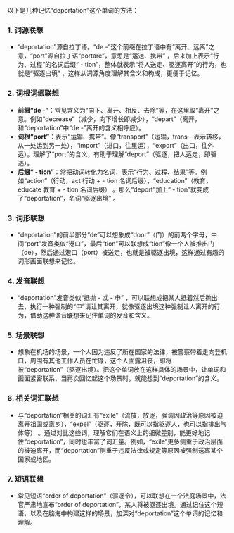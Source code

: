以下是几种记忆“deportation”这个单词的方法：

### 1. 词源联想
 - “deportation”源自拉丁语。“de -”这个前缀在拉丁语中有“离开、远离”之意，“port”源自拉丁语“portare”，意思是“运送、携带” ，后来加上表示“行为、过程”的名词后缀“ - tion”，整体就表示“将人送走、驱逐离开”的行为，也就是“驱逐出境” ，这样从词源角度理解其含义和构成，更便于记忆。

### 2. 词根词缀联想
 - **前缀“de -”**：常见含义为“向下、离开、相反、去除”等，在这里取“离开”之意。例如“decrease”（减少，向下增长即减少），“depart”（离开，和“deportation”中“de -”离开的含义相呼应）。
 - **词根“port”**：表示“运输、携带”。像“transport”（运输，trans - 表示转移，从一处运到另一处），“import”（进口，往里运），“export”（出口，往外运）。理解了“port”的含义，有助于理解“deport”（驱逐，把人运走，即驱逐）。
 - **后缀“ - tion”**：常把动词转化为名词，表示“行为、过程、结果”等。例如“action”（行动，act 行动 + - tion 名词后缀），“education”（教育，educate 教育 + - tion 名词后缀） 。那么“deport”加上“ - tion”就变成了“deportation”，名词“驱逐出境” 。

### 3. 词形联想
 - “deportation”的前半部分“de”可以想象成“door”（门）的前两个字母，中间“port”发音类似“港口”，最后“tion”可以联想成“tion”像一个人被推出门（de），然后通过港口（port）被送走，也就是被驱逐出境，这样通过有趣的词形画面联想来记忆。

### 4. 发音联想
 - “deportation”发音类似“抵抛 - 忒 - 申” ，可以联想成把某人抵着然后抛出去，执行一种强制的“申”请让其离开，就像驱逐出境这种强制让人离开的行为，借助这种谐音联想来记住单词的发音和含义。

### 5. 场景联想
 - 想象在机场的场景，一个人因为违反了所在国家的法律，被警察带着走向登机口，周围有其他工作人员在忙碌，这个人面露沮丧，即将被“deportation”（驱逐出境）。把这个单词放在这样具体的场景中，让单词和画面紧密联系，当再次回忆起这个场景时，就能想到“deportation”的含义。

### 6. 相关词汇联想
 - 与“deportation”相关的词汇有“exile”（流放，放逐，强调因政治等原因被迫离开祖国或家乡），“expel”（驱逐，开除，既可以指驱逐人，也可以指排出气体等） 。通过对比这些词，理解它们在语义上的细微差别，能更好地记住“deportation”，同时也丰富了词汇量。例如，“exile”更多侧重于政治层面的被迫离开，而“deportation”侧重于违反法律或规定等原因被强制送离某个国家或地区。

### 7. 短语联想
 - 常见短语“order of deportation”（驱逐令），可以联想在一个法庭场景中，法官严肃地宣布“order of deportation”，某人将被驱逐出境。通过记住这个短语，以及在脑海中构建这样的场景，加深对“deportation”这个单词的记忆和理解。 